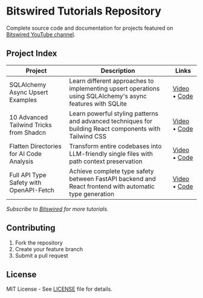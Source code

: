 # Bitswired Tutorials Repository

Complete source code and documentation for projects featured on
[Bitswired YouTube channel](https://youtube.com/@bitswired).

## Project Index

| Project                                  | Description                                                                                                | Links                                                                                             |
| ---------------------------------------- | ---------------------------------------------------------------------------------------------------------- | ------------------------------------------------------------------------------------------------- |
| SQLAlchemy Async Upsert Examples         | Learn different approaches to implementing upsert operations using SQLAlchemy's async features with SQLite | [Video](https://youtu.be/d0Dv7r3JuWA) • [Code](projects/upsert-with-on-conflict/README.md)        |
| 10 Advanced Tailwind Tricks from Shadcn  | Learn powerful styling patterns and advanced techniques for building React components with Tailwind CSS    | [Video](https://youtu.be/9z2Ifq-OPEI) • [Code](projects/10-tailwind-tricks-from-shadcn/README.md) |
| Flatten Directories for AI Code Analysis | Transform entire codebases into LLM-friendly single files with path context preservation                   | [Video](https://youtu.be/Q9-DpH0D4vg) • [Code](projects/flatten-dir-for-ai/README.md)             |
| Full API Type Safety with OpenAPI-Fetch  | Achieve complete type safety between FastAPI backend and React frontend with automatic type generation     | [Video](https://youtu.be/qgyCB39hlRM) • [Code](projects/full-api-type-safety/README.md)           |

_Subscribe to [Bitswired](https://youtube.com/@bitswired) for more tutorials._

## Contributing

1. Fork the repository
2. Create your feature branch
3. Submit a pull request

## License

MIT License - See [LICENSE](LICENSE) file for details.
